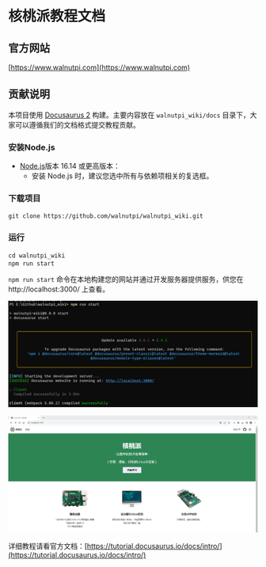 # 核桃派教程文档

## 官方网站

[https://www.walnutpi.com](https://www.walnutpi.com)

## 贡献说明

本项目使用 [Docusaurus 2](https://docusaurus.io/) 构建。主要内容放在 `walnutpi_wiki/docs` 目录下，大家可以遵循我们的文档格式提交教程贡献。

### 安装Node.js

* [Node.js](https://nodejs.org/en/download/)版本 16.14 或更高版本：
  * 安装 Node.js 时，建议您选中所有与依赖项相关的复选框。

### 下载项目

```
git clone https://github.com/walnutpi/walnutpi_wiki.git
```

### 运行

```
cd walnutpi_wiki
npm run start
```

`npm run start` 命令在本地构建您的网站并通过开发服务器提供服务，供您在 http://localhost:3000/ 上查看。

![readme1](./static/img/readme1.png)

![readme2](./static/img/readme2.png)

详细教程请看官方文档：[https://tutorial.docusaurus.io/docs/intro/](https://tutorial.docusaurus.io/docs/intro/)